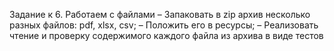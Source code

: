 Задание к 6. Работаем с файлами
– Запаковать в zip архив несколько разных файлов: pdf, xlsx, csv;
– Положить его в ресурсы;
– Реализовать чтение и проверку содержимого каждого файла из архива в виде тестов